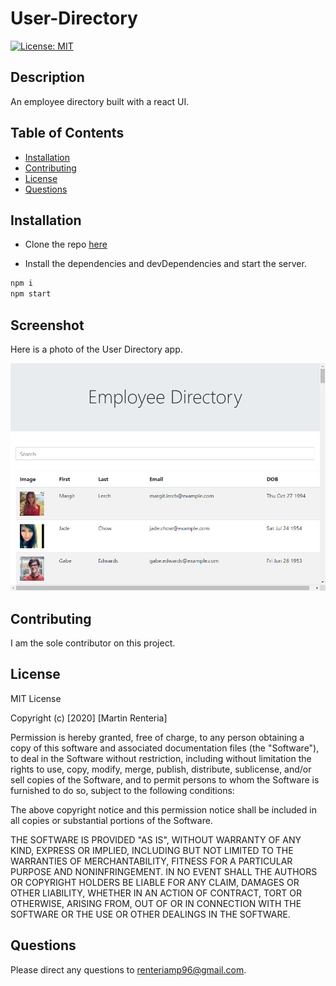 # User-Directory

[![License: MIT](https://img.shields.io/badge/License-MIT-yellow.svg)](https://opensource.org/licenses/MIT)

## Description
An employee directory built with a react UI. 

## Table of Contents
* [Installation](#Installation)
* [Contributing](#Contributing)
* [License](#License)
* [Questions](#Questions)

## Installation
* Clone the repo [here](https://github.com/MartinRenteria/User-Directory-) 

* Install the dependencies and devDependencies and start the server.

```sh
npm i
npm start
```

## **Screenshot**

Here is a photo of the User Directory app.

![User-Directory](public/img/User-directory.png)

## Contributing
I am the sole contributor on this project.

## License
MIT License

Copyright (c) [2020] [Martin Renteria]

Permission is hereby granted, free of charge, to any person obtaining a copy
of this software and associated documentation files (the "Software"), to deal
in the Software without restriction, including without limitation the rights
to use, copy, modify, merge, publish, distribute, sublicense, and/or sell
copies of the Software, and to permit persons to whom the Software is
furnished to do so, subject to the following conditions:

The above copyright notice and this permission notice shall be included in all
copies or substantial portions of the Software.

THE SOFTWARE IS PROVIDED "AS IS", WITHOUT WARRANTY OF ANY KIND, EXPRESS OR
IMPLIED, INCLUDING BUT NOT LIMITED TO THE WARRANTIES OF MERCHANTABILITY,
FITNESS FOR A PARTICULAR PURPOSE AND NONINFRINGEMENT. IN NO EVENT SHALL THE
AUTHORS OR COPYRIGHT HOLDERS BE LIABLE FOR ANY CLAIM, DAMAGES OR OTHER
LIABILITY, WHETHER IN AN ACTION OF CONTRACT, TORT OR OTHERWISE, ARISING FROM,
OUT OF OR IN CONNECTION WITH THE SOFTWARE OR THE USE OR OTHER DEALINGS IN THE
SOFTWARE.

## Questions
Please direct any questions to renteriamp96@gmail.com.